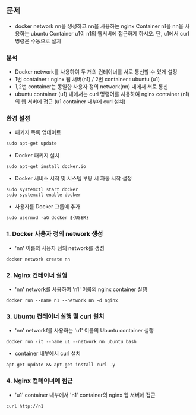 ## 문제
- docker network nn을 생성하고 nn을 사용하는 nginx Container n1을 nn을 사용하는 ubuntu Container u1이 n1의 웹서버에 접근하게 하시오. 단, u1에서 curl 명령은 수동으로 설치

### 분석
- Docker network를 사용하여 두 개의 컨테이너를 서로 통신할 수 있게 설정
- 1번 container : nginx 웹 서버(n1)  /  2번 container : ubuntu (u1)
- 1,2번 container는 동일한 사용자 정의 network(nn) 내에서 서로 통신
- ubuntu container (u1) 내에서는 curl 명령어를 사용하여 nginx container (n1)의 웹 서버에 접근 (u1 container 내부에 curl 설치) 

### 환경 설정
- 패키지 목록 업데이트
```
sudo apt-get update
```

- Docker 패키지 설치
```
sudo apt-get install docker.io
```
- Docker 서비스 시작 및 시스템 부팅 시 자동 시작 설정
```
sudo systemctl start docker
sudo systemctl enable docker
```
- 사용자를 Docker 그룹에 추가
```
sudo usermod -aG docker ${USER}
```
### 1. Docker 사용자 정의 network 생성
- 'nn' 이름의 사용자 정의 network를 생성
```
docker network create nn
```

### 2. Nginx 컨테이너 실행
- 'nn' network를 사용하여 'n1' 이름의 nginx container 실행
```
docker run --name n1 --network nn -d nginx
```

### 3. Ubuntu 컨테이너 실행 및 curl 설치
- 'nn' networkf를 사용하는 'u1' 이름의 Ubuntu container 실행
```
docker run -it --name u1 --network nn ubuntu bash
```
- container 내부에서 curl 설치
```
apt-get update && apt-get install curl -y
```

### 4. Nginx 컨테이너에 접근
- 'u1' container 내부에서 'n1' container의  nginx 웹 서버에 접근
```
curl http://n1
```